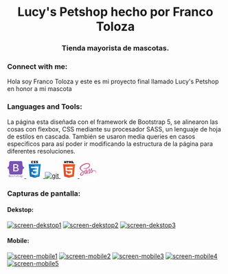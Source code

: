 <h1 align="center">Lucy's Petshop hecho por Franco Toloza</h1>
<h3 align="center">Tienda mayorista de mascotas.</h3>

<h3 align="left">Connect with me:</h3>
<p align="left">Hola soy Franco Toloza y este es mi proyecto final llamado Lucy's Petshop en honor a mi mascota
</p>

<h3 align="left">Languages and Tools:</h3>
<p align="left">La página esta diseñada con el framework de Bootstrap 5, se alinearon las cosas con flexbox, CSS mediante su procesador SASS, un lenguaje de hoja de estilos en cascada. También se usaron media queries en casos especificos para así poder ir modificando la estructura de la página para diferentes resoluciones.</p>
<p align="left"> <a href="https://getbootstrap.com" target="_blank" rel="noreferrer"> <img src="https://raw.githubusercontent.com/devicons/devicon/master/icons/bootstrap/bootstrap-plain-wordmark.svg" alt="bootstrap" width="40" height="40"/> </a> <a href="https://www.w3schools.com/css/" target="_blank" rel="noreferrer"> <img src="https://raw.githubusercontent.com/devicons/devicon/master/icons/css3/css3-original-wordmark.svg" alt="css3" width="40" height="40"/> </a> <a href="https://git-scm.com/" target="_blank" rel="noreferrer"> <img src="https://www.vectorlogo.zone/logos/git-scm/git-scm-icon.svg" alt="git" width="40" height="40"/> </a> <a href="https://www.w3.org/html/" target="_blank" rel="noreferrer"> <img src="https://raw.githubusercontent.com/devicons/devicon/master/icons/html5/html5-original-wordmark.svg" alt="html5" width="40" height="40"/> </a> <a href="https://sass-lang.com" target="_blank" rel="noreferrer"> <img src="https://raw.githubusercontent.com/devicons/devicon/master/icons/sass/sass-original.svg" alt="sass" width="40" height="40"/> </a> </p>
<h3 align="left">Capturas de pantalla:</h3>
<h4 align="left">Dekstop:</h4>
<a href='https://postimg.cc/NLs2ZTjd' target='_blank'><img src='https://i.postimg.cc/NLs2ZTjd/screen-dekstop1.png' border='0' alt='screen-dekstop1'/></a>
<a href='https://postimg.cc/T53ym84z' target='_blank'><img src='https://i.postimg.cc/T53ym84z/screen-dekstop2.png' border='0' alt='screen-dekstop2'/></a>
<a href='https://postimg.cc/jwXwLqZ6' target='_blank'><img src='https://i.postimg.cc/jwXwLqZ6/screen-dekstop3.png' border='0' alt='screen-dekstop3'/></a>
<h4 align="left">Mobile:</h4>
<a href='https://postimg.cc/f3Y0Qfdr' target='_blank'><img src='https://i.postimg.cc/f3Y0Qfdr/screen-mobile1.png' border='0' alt='screen-mobile1'/></a>
<a href='https://postimg.cc/sMkZLNMW' target='_blank'><img src='https://i.postimg.cc/sMkZLNMW/screen-mobile2.png' border='0' alt='screen-mobile2'/></a>
<a href='https://postimg.cc/HrcyBgkH' target='_blank'><img src='https://i.postimg.cc/HrcyBgkH/screen-mobile3.png' border='0' alt='screen-mobile3'/></a>
<a href='https://postimg.cc/2V5vLvp1' target='_blank'><img src='https://i.postimg.cc/2V5vLvp1/screen-mobile4.png' border='0' alt='screen-mobile4'/></a>
<a href='https://postimg.cc/PPFDWxh2' target='_blank'><img src='https://i.postimg.cc/PPFDWxh2/screen-mobile5.png' border='0' alt='screen-mobile5'/></a>




